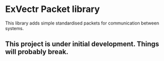 # ExVectr Packet library
This library adds simple standardised packets for communication between systems. 
## **This project is under initial development. Things will probably break.**